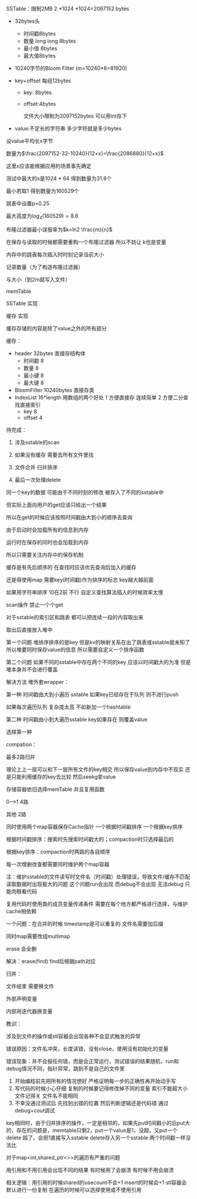 SSTable：限制2MB 2 *1024 *1024=2097152 bytes

- 32bytes头

  - 时间戳8bytes
  - 数量 long long    8bytes
  - 最小值 8bytes
  - 最大值8bytes

- 10240字节的Bloom Filter (m=10240*8=81920)

- key+offset 每组12bytes

  - key: 8bytes

  - offset:4bytes

    文件大小限制为2097152bytes 可以用int存下

- value:不定长的字符串 多少字符就是多少bytes

设value平均长x字节

数量为$\frac{2097152-32-10240}{12+x}=\frac{2086880}{12+x}$

这里x应该能根据应用的场景事先确定

测试中最大的x是1024 * 64 得到数量为31.8个

最小若取1 得到数量为160529个



跳表中设置p=0.25

最大高度为$log_4(160529)=8.6$

布隆过滤器最小误报率为$k=ln2 \frac{m}{n}$ 

在保存与读取的时候都需要重构一个布隆过滤器 所以不妨让 k也是变量



内存中的跳表每次插入时时刻记录当前大小

记录数量（为了构造布隆过滤器）

与大小（到2m就写入文件）



memTable

SSTable 实现

缓存 实现



缓存存储的内容是除了value之外的所有部分

缓存：

- header 32bytes 直接存结构体
  - 时间戳 8
  - 数量 8
  - 最小键 8
  - 最大键 8
- BloomFilter 10240bytes 直接存类
- IndexList 16*length   用数组的两个好处 1 方便直接存  连续简单  2 方便二分查找直接索引
  - key 8
  - offset 4



待完成：

1. 涉及sstable的scan

2. 如果没有缓存 需要去所有文件里找
3. 文件合并 归并排序
4. 最后一次处理delete





同一个key的数据 可能由于不同时刻的修改  被存入了不同的sstable中

但实际上面向用户的get应该只给出一个结果

所以在get的时候应该按照时间戳由大到小的顺序去查询



由于启动时会加载所有的信息到内存

运行时在保存的同时也会加载到内存

所以只需要关注内存中的保存机制



缓存是有先后顺序的   在查找时应该优先查询后加入的缓存

还是得使用map 需要key(时间戳)作为排序的标志  key越大越前面

如果用字符串排序 10在2前 不行 自定义查找算法插入的时候效率太慢



scan操作 禁止一个个get

对于sstable的索引区和跳表 都可以把连续一段的内容取出来

取出后直接放入堆中

第一个问题 堆排序排序的是key  但是kv的映射关系在出了跳表或sstable就未知了 所以堆要同时保存value的信息 所以需要自定义一个排序函数

第二个问题 如果不同的sstable中存在两个不同的key  应该以时间戳大的为准 但是堆本身并不会进行覆盖

解决方法 堆外套wrapper：

第一种 时间戳由大到小遍历 sstable  如果key已经存在于队列 则不进行push

如果每次遍历队列 复杂度太高 不如新加一个hashtable

第二种 时间戳由小到大遍历sstable key如果存在 则覆盖value

选择第一种





compation：

最多2路归并

理论上上一层可以和下一层所有文件的key相交 所以保存value到内存中不现实 还是只能利用缓存的key去比较 然后seekg拿value

存储容器依旧选择memTable 并且复用函数



0-->1 4路

其他 2路



同时使用两个map容器保存Cache指针  一个根据时间戳排序 一个根据key排序

根据时间戳排序：搜索时先搜索时间戳大的；compaction时只选择最后的

根据key排序：compaction时两路的各自顺序

每一次增删改查都需要同时维护两个map容器

注：维护sstable的文件读写时文件名（时间戳）处理错误，导致文件/缓存不匹配 读取数据时出现极大的问题 这个问题run会出现 而debug不会出现 无法debug 只能肉眼看代码

复用代码时使用类的成员变量传递条件 需要在每个地方都严格进行选择，与维护cache相依赖



一个问题：在合并的时候 timestamp是可以重复的 文件名需要加后缀

同时map需要改成multimap

erase 会全删

解决：erase(find) find后根据path对应



归并：

文件结束 需要换文件

外部声明变量

内部用迭代器换变量



教训：

涉及到文件的操作或stl容器会出现各种不会显式触发的异常

错误原因：文件名冲突，长度读错，没有close，使用没有初始化的变量

错误现象：并不会报任何错，而是会正常运行，测试错误的结果随机，run和debug情况不同，指针异常，跳到不是自己的文件里

1. 开始编程前先把所有的情况想好  严格证明每一步的正确性再开始动手写
2. 写代码的时候小心仔细 复制的时候要记得修改掉不同的变量  索引不能超大小 文件记得关 文件名不能相同
3. 不幸没通过测试后 先找到出错的位置  然后判断逻辑还是代码错 通过debug+cout调试

key相同时，由于归并排序的操作，一定是相邻的，如果先put时间戳小的后put大的，存在的问题是，memtable只剩2，put一个value是1，没超，又put一个delete 超了，会把1直接写入sstable delete存入另一个sstable 两个时间戳一样没法比



对于map<int,shared_ptr<>>的遍历有严重的问题

用引用和不用引用会出现不同的结果 有时候用了会崩溃 有时候不用会崩溃

相关逻辑：用引用的时候shared的usecount不会+1 insert的时候会+1 stl容器会默认进行一份复制 在遍历的时候可以选择使用或不使用引用

